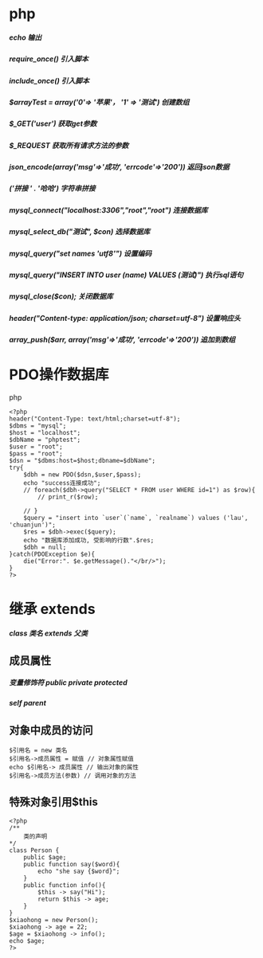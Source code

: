 php
====
##### echo 输出
##### require_once() 引入脚本
##### include_once() 引入脚本
##### $arrayTest = array('0'=> '苹果'， '1' => '测试') 创建数组
##### $_GET('user') 获取get参数
##### $_REQUEST 获取所有请求方法的参数
##### json_encode(array('msg'=>'成功', 'errcode'=>'200')) 返回json数据
##### ('拼接 ' . '哈哈') 字符串拼接
##### mysql_connect("localhost:3306","root","root") 连接数据库
##### mysql_select_db("测试", $con) 选择数据库
##### mysql_query("set names 'utf8'") 设置编码
##### mysql_query("INSERT INTO user (name) VALUES (测试)") 执行sql语句
##### mysql_close($con); 关闭数据库
##### header("Content-type: application/json; charset=utf-8") 设置响应头

##### array_push($arr, array('msg'=>'成功', 'errcode'=>'200')) 追加到数组

# PDO操作数据库
php
```
<?php
header("Content-Type: text/html;charset=utf-8");
$dbms = "mysql";
$host = "localhost";
$dbName = "phptest";
$user = "root";
$pass = "root";
$dsn = "$dbms:host=$host;dbname=$dbName";
try{
	$dbh = new PDO($dsn,$user,$pass);
	echo "success连接成功";
	// foreach($dbh->query("SELECT * FROM user WHERE id=1") as $row){
		// print_r($row);
		
	// }
	$query = "insert into `user`(`name`, `realname`) values ('lau', 'chuanjun')";
	$res = $dbh->exec($query);
	echo "数据库添加成功, 受影响的行数".$res;
	$dbh = null;
}catch(PDOException $e){
	die("Error:". $e.getMessage()."</br/>");
}
?>

```

# 继承 extends
##### class 类名 extends 父类
## 成员属性
##### 变量修饰符 public private protected
##### self parent

## 对象中成员的访问
```
$引用名 = new 类名
$引用名->成员属性 = 赋值 // 对象属性赋值
echo $引用名-> 成员属性 // 输出对象的属性
$引用名->成员方法(参数) // 调用对象的方法
```

## 特殊对象引用$this
```
<?php
/**
    类的声明
*/
class Person {
    public $age;
    public function say($word){
        echo "she say {$word}";
    }
    public function info(){
        $this -> say("Hi");
        return $this -> age;
    }
}
$xiaohong = new Person();
$xiaohong -> age = 22;
$age = $xiaohong -> info();
echo $age;
?>
```

